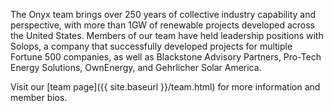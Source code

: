 The Onyx team brings over 250 years of collective industry capability and perspective, with more than 1GW of renewable projects developed across the United States. Members of our team have held leadership positions with Solops, a company that successfully developed projects for multiple Fortune 500 companies, as well as Blackstone Advisory Partners, Pro-Tech Energy Solutions, OwnEnergy, and Gehrlicher Solar America.

Visit our [team page]({{ site.baseurl }}/team.html) for more information and member bios.
